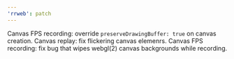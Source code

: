 ```yaml
---
'rrweb': patch
---
```


Canvas FPS recording: override `preserveDrawingBuffer: true` on canvas creation.
Canvas replay: fix flickering canvas elemenrs.
Canvas FPS recording: fix bug that wipes webgl(2) canvas backgrounds while recording.
